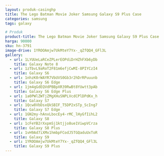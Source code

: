 ```yaml
---
layout: produk-casinghp
title: The Lego Batman Movie Joker Samsung Galaxy S9 Plus Case
categories: samsung
tags: galaxy

# Produk
product-title: The Lego Batman Movie Joker Samsung Galaxy S9 Plus Case
harga: 90000
sku: hn-3791
image-drive: 1YROOAmjw7UkMteY7Yx-_qZfQQ4_GFl3L
gallery:
  - url: 1LYUUeLaRCeZPLerEOPdiDrHZhFXb6yDb
    title: Galaxy Note 8
  - url: 1zTbvL9aRoT2F81m6efjCwMI-8PIYCzI4
    title: Galaxy S6
  - url: 1nhzK0rWAYR7VbUVS0Gb3r2hDrRPuuunb
    title: Galaxy S6 Edge
  - url: 1jm4qGdEQVdPBBpXR39RwBt8YUwtt3pAb
    title: Galaxy S6 Edge Plus
  - url: 1a0PWlZWTjZMgXHuSNPLVcdCPlDPdKx_h
    title: Galaxy S7
  - url: 1Qcw8VbDsxQkSBIF_T5DP2xSTp_ScIng7
    title: Galaxy S7 Edge
  - url: 1GN2my-hAnxLbocEy4-rMC_lHyGfIihL2
    title: Galaxy S8
  - url: 1cFeYB2rXxpmSj1ktjjo8ue1ViwpVCrza
    title: Galaxy S8 Plus
  - url: 1vH9Ad7iXMx1hmbpFCodJ5TGQaduUxToR
    title: Galaxy S9
  - url: 1YROOAmjw7UkMteY7Yx-_qZfQQ4_GFl3L
    title: Galaxy S9 Plus
---
```

